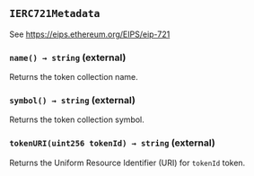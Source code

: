 ## `IERC721Metadata`



See https://eips.ethereum.org/EIPS/eip-721


### `name() → string` (external)



Returns the token collection name.

### `symbol() → string` (external)



Returns the token collection symbol.

### `tokenURI(uint256 tokenId) → string` (external)



Returns the Uniform Resource Identifier (URI) for `tokenId` token.




